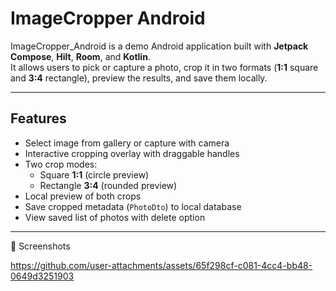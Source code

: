 # ImageCropper Android

ImageCropper_Android is a demo Android application built with **Jetpack Compose**, **Hilt**, **Room**, and **Kotlin**.  
It allows users to pick or capture a photo, crop it in two formats (**1:1** square and **3:4** rectangle), preview the results, and save them locally.

---

## Features
- Select image from gallery or capture with camera
- Interactive cropping overlay with draggable handles
- Two crop modes:
  - Square **1:1** (circle preview)
  - Rectangle **3:4** (rounded preview)
- Local preview of both crops
- Save cropped metadata (`PhotoDto`) to local database
- View saved list of photos with delete option

---

📸 Screenshots


https://github.com/user-attachments/assets/65f298cf-c081-4cc4-bb48-0649d3251903

